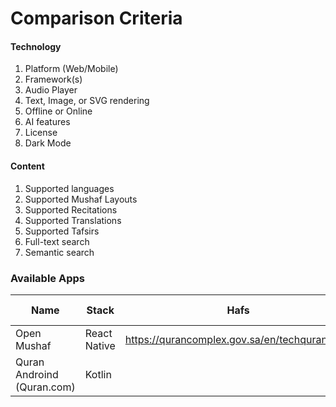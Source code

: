 
# Comparison Criteria
#### Technology
1. Platform (Web/Mobile)
2. Framework(s)
3. Audio Player
4. Text, Image, or SVG rendering
5. Offline or Online
6. AI features
7. License
8. Dark Mode

#### Content
1. Supported languages
2. Supported Mushaf Layouts
3. Supported Recitations
4. Supported Translations
5. Supported Tafsirs
6. Full-text search
7. Semantic search

### Available Apps

| Name                       | Stack        | Hafs                                         | Warsh                                         | Page Image | Transparent PNG | SVG | English UI | Arabic UI |
|----------------------------|--------------|--------------------------------------------- | --------------------------------------------- | ---------- | --------------- | --- | ---------- | --------- |
| Open Mushaf                | React Native |https://qurancomplex.gov.sa/en/techquran/dev/ | https://qurancomplex.gov.sa/en/techquran/dev/ | Yes        | No              | No  | Yes        | Yes       |
| Quran Androind (Quran.com) | Kotlin       |                                              |                                               |            |                 |     |            |           |